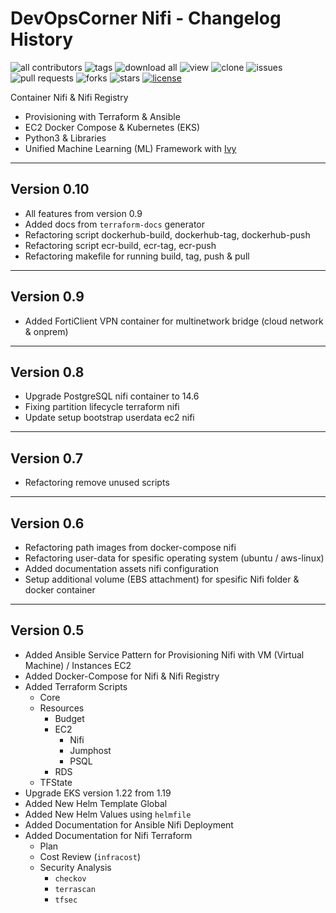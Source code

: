 # DevOpsCorner Nifi - Changelog History

![all contributors](https://img.shields.io/github/contributors/devopscorner/nifi)
![tags](https://img.shields.io/github/v/tag/devopscorner/nifi?sort=semver)
![download all](https://img.shields.io/github/downloads/devopscorner/nifi/total.svg)
![view](https://views.whatilearened.today/views/github/devopscorner/nifi.svg)
![clone](https://img.shields.io/badge/dynamic/json?color=success&label=clone&query=count&url=https://github.com/devopscorner/nifi/blob/master/clone.json?raw=True&logo=github)
![issues](https://img.shields.io/github/issues/devopscorner/nifi)
![pull requests](https://img.shields.io/github/issues-pr/devopscorner/nifi)
![forks](https://img.shields.io/github/forks/devopscorner/nifi)
![stars](https://img.shields.io/github/stars/devopscorner/nifi)
[![license](https://img.shields.io/github/license/devopscorner/nifi)](https://img.shields.io/github/license/devopscorner/nifi)

Container Nifi & Nifi Registry

- Provisioning with Terraform & Ansible
- EC2 Docker Compose & Kubernetes (EKS)
- Python3 & Libraries
- Unified Machine Learning (ML) Framework with [Ivy](https://github.com/unifyai/ivy)

---

## Version 0.10

- All features from version 0.9
- Added docs from `terraform-docs` generator
- Refactoring script dockerhub-build, dockerhub-tag, dockerhub-push
- Refactoring script ecr-build, ecr-tag, ecr-push
- Refactoring makefile for running build, tag, push & pull

---

## Version 0.9

- Added FortiClient VPN container for multinetwork bridge (cloud network & onprem)

---
## Version 0.8

- Upgrade PostgreSQL nifi container to 14.6
- Fixing partition lifecycle terraform nifi
- Update setup bootstrap userdata ec2 nifi

---

## Version 0.7

- Refactoring remove unused scripts

---

## Version 0.6

- Refactoring path images from docker-compose nifi
- Refactoring user-data for spesific operating system (ubuntu / aws-linux)
- Added documentation assets nifi configuration
- Setup additional volume (EBS attachment) for spesific Nifi folder & docker container

---

## Version 0.5

- Added Ansible Service Pattern for Provisioning Nifi with VM (Virtual Machine) / Instances EC2
- Added Docker-Compose for Nifi & Nifi Registry
- Added Terraform Scripts
  - Core
  - Resources
    - Budget
    - EC2
      - Nifi
      - Jumphost
      - PSQL
    - RDS
  - TFState
- Upgrade EKS version 1.22 from 1.19
- Added New Helm Template Global
- Added New Helm Values using `helmfile`
- Added Documentation for Ansible Nifi Deployment
- Added Documentation for Nifi Terraform
  - Plan
  - Cost Review (`infracost`)
  - Security Analysis
    - `checkov`
    - `terrascan`
    - `tfsec`

